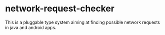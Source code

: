 # network-request-checker

This is a pluggable type system aiming at finding possible network requests in java and android apps.
